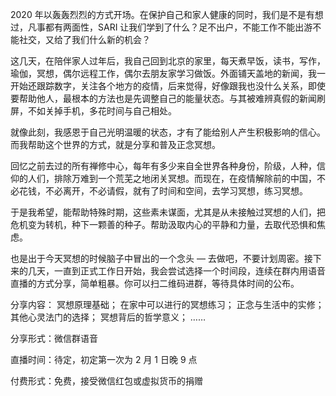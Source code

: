 2020 年以轰轰烈烈的方式开场。在保护自己和家人健康的同时，我们是不是有想过，凡事都有两面性，SARI 让我们学到了什么？足不出户，不能工作不能出游不能社交，又给了我们什么新的机会？



这几天，在陪伴家人过年后，我自己回到北京的家里，每天煮早饭，读书，写作，瑜伽，冥想，偶尔远程工作，偶尔去朋友家学习做饭。外面铺天盖地的新闻，我一开始还跟踪数字，关注各个地方的疫情，后来觉得，好像跟我也没什么关系，即使要帮助他人，最根本的方法也是先调整自己的能量状态。与其被难辨真假的新闻刷屏，不如关掉手机，多花时间与自己相处。



就像此刻，我感恩于自己光明温暖的状态，才有了能给别人产生积极影响的信心。而我帮助这个世界的方式，就是分享和普及正念冥想。



回忆之前去过的所有禅修中心，每年有多少来自全世界各种身份，阶级，人种，信仰的人们，排除万难到一个荒芜之地闭关冥想。而现在，在疫情解除前的中国，不必花钱，不必离开，不必请假，就有了时间和空间，去学习冥想，练习冥想。



于是我希望，能帮助特殊时期，这些素未谋面，尤其是从未接触过冥想的人们，把危机变为转机，种下一颗善的种子。帮助汲取内心的平静和力量，去取代恐惧和焦虑。



也是出于今天冥想的时候脑子中冒出的一个念头 — 去做吧，不要计划周密。接下来的几天，一直到正式工作日开始，我会尝试选择一个时间段，连续在群内用语音直播的方式分享，简单粗暴。你可以扫二维码进群，等待具体时间的公布。



分享内容：
冥想原理基础；
在家中可以进行的冥想练习；
正念与生活中的实修；
其他心灵法门的选择；
冥想背后的哲学意义；
……

分享形式：微信群语音

直播时间：待定，初定第一次为 2 月 1 日晚 9 点

付费形式：免费，接受微信红包或虚拟货币的捐赠